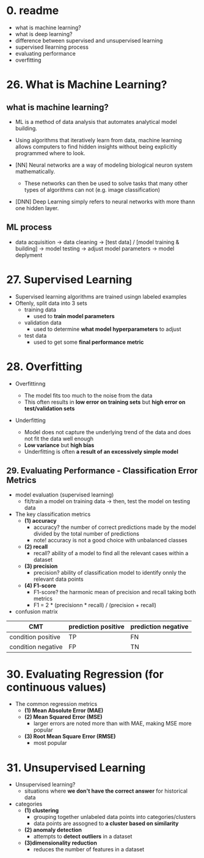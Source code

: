 # 0. readme
- what is machine learning?
- what is deep learning?
- difference between supervised and unsupervised learning
- supervised llearning process
- evaluating performance
- overfitting

# 26. What is Machine Learning?
## what is machine learning?
- ML is a method of data analysis that automates analytical model building.
- Using algorithms that iteratively learn from data, machine learning allows computers to find hidden insights without being explicitly programmed where to look.

- [NN] Neural networks are a way of modeling biological neuron system mathematically.
    - These networks can then be used to solve tasks that many other types of algorithms can not (e.g. image classification)
- [DNN] Deep Learning simply refers to neural networks with more thann one hidden layer.

## ML process
  - data acquisition ->  data cleaning -> [test data] / [model training & building] -> model testing -> adjust model parameters -> model deplyment

# 27. Supervised Learning
- Supervised learning algorithms are trained usingn labeled examples
- Oftenly, split data into 3 sets
    - training data
        - used to **train model parameters**
    - validation data
        - used to determine **what model hyperparameters** to adjust
    - test data
        - used to get some **final performance metric**

# 28. Overfitting
- Overfittinng
    - The model fits too much to the noise from the data
    - This often results in **low error on training sets** but **high error on test/validation sets**

- Underfitting
    -  Model does not capture the underlying trend of the data and does not fit the data well enough
    -  **Low variance** but **high bias**
    -  Underfitting is often **a result of an excessively simple model**

## 29. Evaluating Performance - Classification Error Metrics
- model evaluation (supervised learning)
    - fit/train a model on training data -> then, test the model on testing data
- The key classification metrics
    - **(1) accuracy**
        -  accuracy? the number of correct predictions made by the model divided by the total number of predictions
        -  note! accuracy is not a good choice with unbalanced classes
    - **(2) recall**
        - recall? ability of a model to find all the relevant cases within a dataset
    - **(3) precision**
        - precision? ability of classification model to identify onnly the relevant data points
    - **(4) F1-score**
        - F1-score? the harmonic mean of precision and recall taking both metrics
        - F1 = 2 * (precisionn * recall) / (precision + recall)
- confusion matrix

| CMT | prediction positive | prediction negative | 
| --- | --- | --- | 
| condition positive | TP | FN | 
| condition negative | FP | TN | 

# 30. Evaluating Regression (for continuous values)
- The common regression metrics
    - **(1) Mean Absolute Error (MAE)**
    -  **(2) Mean Squared Error (MSE)**
        -  larger errors are noted more than with MAE, making MSE more popular
    -  **(3) Root Mean Square Error (RMSE)**
        -  most popular

# 31. Unsupervised Learning
- Unsupervised learning?
    -  situations where **we don't have the correct answer** for historical data
- categories
    - **(1) clustering**
        - grouping together unlabeled data points into categories/clusters
        - data points are assogned to **a cluster based on similarity**
    - **(2) anomaly detection**
        - attempts to **detect outliers** in a dataset
    - **(3)dimensionality reduction**
        - reduces the number of features in a dataset
